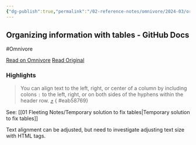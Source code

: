 ```yaml
---
{"dg-publish":true,"permalink":"/02-reference-notes/omnivore/2024-03/organizing-information-with-tables-git-hub-docs/","title":"Organizing information with tables - GitHub Docs\n","metatags":{"description":"You can build tables to organize information in comments, issues, pull requests, and wikis.","og:image":"https://i.imgur.com/LmCg5HX.png"},"tags":["MMW-Style"]}
---
```



## Organizing information with tables - GitHub Docs
#Omnivore

[Read on Omnivore](https://omnivore.app/me/https-docs-github-com-en-get-started-writing-on-github-working-w-18e4588872d)
[Read Original](https://docs.github.com/en/get-started/writing-on-github/working-with-advanced-formatting/organizing-information-with-tables)

### Highlights

> You can align text to the left, right, or center of a column by including colons `:` to the left, right, or on both sides of the hyphens within the header row. [⤴️](https://omnivore.app/me/https-docs-github-com-en-get-started-writing-on-github-working-w-18e4588872d#eab58769-4e6a-4712-b11d-b827c58fd3d5) 
{ #eab58769}


See: [[01 Fleeting Notes/Temporary solution to fix tables\|Temporary solution to fix tables]]

Text alignment can be adjusted, but need to investigate adjusting text size with HTML tags.

